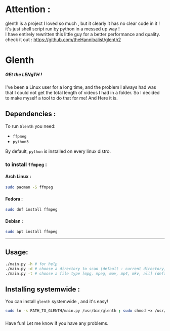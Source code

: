 # Attention :
glenth is a project I loved so much , but it clearly it has no clear code in it ! it's just shell script run by python in a messed up way ! <br>
I have entirely rewritten this little guy for a better performance and quality. check it out : https://github.com/theHannibalist/glenth2



# Glenth
##### GEt the LENgTH !
I've been a Linux user for a long time, and the problem I always had was that I could not get the total length of videos I had in a folder.
So I decided to make myself a tool to do that for me!
And Here it is.

## Dependencies :

To run `Glenth` you need:
* `ffpmeg`
* `python3`

By default, `python` is installed on every linux distro.

### to install `ffmpeg` :

#### Arch Linux :
```bash
sudo pacman -S ffmpeg
```

#### Fedora :
```bash
sudo dnf install ffmpeg
```

#### Debian :
```bash
sudo apt install ffmpeg
```

***

## Usage:
```bash
./main.py -h # for help 
./main.py -d # choose a directory to scan (default : current directory)
./main.py -t # choose a file type [mpg, mpeg, mov, mp4, mkv, all] (default : all)
```
## Installing systemwide :

You can install `glenth` systemwide , and it's easy!

```bash
sudo ln -s PATH_TO_GLENTH/main.py /usr/bin/glenth ; sudo chmod +x /usr/bin/glenth
```
###
Have fun!
Let me know if you have any problems.
